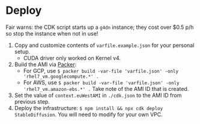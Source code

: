 # Deploy

Fair warns: the CDK script starts up a `g4dn` instance; they cost over $0.5 p/h
so stop the instance when not in use!

1. Copy and customize contents of `varfile.example.json` for your personal
   setup.
   - CUDA driver only worked on Kernel v4.
2. Build the AMI via
   [Packer](https://developer.hashicorp.com/packer/tutorials/docker-get-started/get-started-install-cli):
   - For GCP, use
     `$ packer build -var-file 'varfile.json' -only 'rhel7_vm.googlecompute.*' .`
   - For AWS, use
     `$ packer build -var-file 'varfile.json' -only 'rhel7_vm.amazon-ebs.*' .`
     Take note of the AMI ID that is created.
3. Set the value of `context.euWestAMI` in `./cdk.json` to the AMI ID from
   previous step.
4. Deploy the infrastructure: `$ npm install && npx cdk deploy StableDiffusion`.
   You will need to modify for your own VPC.
